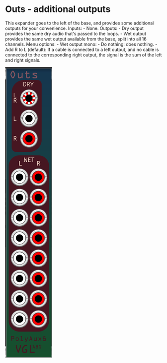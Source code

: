 # Outs - additional outputs

This expander goes to the left of the base, and provides some additional outputs for your convenience.
Inputs: 
    - None.
Outputs: 
    - Dry output provides the same dry audio that's passed to the loops.
    - Wet output provides the same wet output available from the base, split into all 16 channels.
Menu options:
    - Wet output mono:
        - Do nothing: does nothing.
        - Add R to L (default): If a cable is connected to a left output, and no cable is connected to the corresponding right output, the signal is the sum of the left and right signals.

<img align="left" src="Outs.png">
